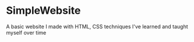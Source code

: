 # SimpleWebsite
A basic website I made with HTML, CSS techniques I've learned and taught myself over time
